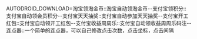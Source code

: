 AUTODROID_DOWNLOAD=淘宝领淘金币::淘宝自动领淘金币--支付宝领积分::支付宝自动领会员积分--支付宝天天抽奖::支付宝自动参加天天抽奖--支付宝开工红包::支付宝自动领开工红包--支付宝收益周周乐::支付宝自动领收益周周乐码注--连点器::一个简单的连点器，可以自己修改点击次数，点击坐标，点击间隔
